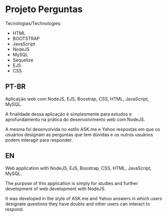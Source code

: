 # Projeto Perguntas

Tecnologias/Technologies:
* HTML
* BOOTSTRAP
* JavaScript
* NodeJS
* MySQL
* Sequelize
* EJS
* CSS

PT-BR
-
Aplicação web com NodeJS, EJS, Boostrap, CSS, HTML, JavaScript, MySQL.

A finalidade dessa aplicação é simplesmente para estudos e aprofundamento na prática do desenvolvimento web com NodeJS.

A mesma foi desenvolvida no estilo ASK.me e Yahoo respostas em que os usuários designam as perguntas que tem dúvidas e os outros usuários podem 
interagir para responder.


EN
-
Web application with NodeJS, EJS, Boostrap, CSS, HTML, JavaScript, MySQL.

The purpose of this application is simply for studies and further development of web development with NodeJS.

It was developed in the style of ASK.me and Yahoo answers in which users designate questions they have doubts and other users can
interact to respond.
